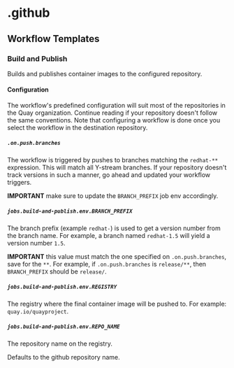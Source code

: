 # .github

## Workflow Templates

### Build and Publish

Builds and publishes container images to the configured repository.

#### Configuration

The workflow's predefined configuration will suit most of the repositories in the Quay organization.
Continue reading if your repository doesn't follow the same conventions.
Note that configuring a workflow is done once you select the workflow in the destination repository.

##### `.on.push.branches`

The workflow is triggered by pushes to branches matching the `redhat-**` expression. This will match
all Y-stream branches. If your repository doesn't track versions in such a manner, go ahead and
updated your workflow triggers.

**IMPORTANT** make sure to update the `BRANCH_PREFIX` job env accordingly.

##### `jobs.build-and-publish.env.BRANCH_PREFIX`

The branch prefix (example `redhat-`) is used to get a version number from the branch name.
For example, a branch named `redhat-1.5` will yield a version number `1.5`.

**IMPORTANT** this value must match the one specified on `.on.push.branches`, save for the `**`.
For example, if `.on.push.branches` is `release/**`, then `BRANCH_PREFIX` should be `release/`.

##### `jobs.build-and-publish.env.REGISTRY`

The registry where the final container image will be pushed to. For example: `quay.io/quayproject`.

##### `jobs.build-and-publish.env.REPO_NAME`

The repository name on the registry.

Defaults to the github repository name.
